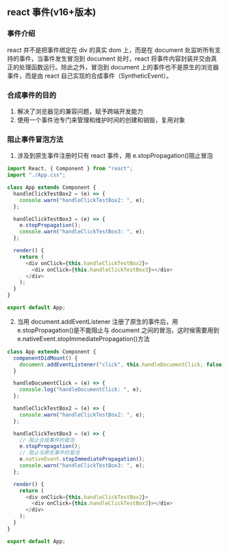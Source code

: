 ## react 事件(v16+版本)

### 事件介绍

react 并不是把事件绑定在 div 的真实 dom 上，而是在 document 处监听所有支持的事件，当事件发生冒泡到 document 处时，react 将事件内容封装并交由真正的处理函数运行。除此之外，冒泡到 document 上的事件也不是原生的浏览器事件，而是由 react 自己实现的合成事件（SyntheticEvent）。

### 合成事件的目的

1. 解决了浏览器见的兼容问题，赋予跨端开发能力
2. 使用一个事件池专门来管理和维护时间的创建和销毁，复用对象

### 阻止事件冒泡方法

1. 涉及到原生事件注册时只有 react 事件，用 e.stopPropagation()阻止冒泡

```js
import React, { Component } from "react";
import "./App.css";

class App extends Component {
  handleClickTestBox2 = (e) => {
    console.warn("handleClickTestBox2: ", e);
  };

  handleClickTestBox3 = (e) => {
    e.stopPropagation();
    console.warn("handleClickTestBox3: ", e);
  };

  render() {
    return (
      <div onClick={this.handleClickTestBox2}>
        <div onClick={this.handleClickTestBox3}></div>
      </div>
    );
  }
}

export default App;
```

2. 当用 document.addEventListener 注册了原生的事件后，用 e.stopPropagation()是不能阻止与 document 之间的冒泡，这时候需要用到 e.nativeEvent.stopImmediatePropagation()方法

```js
class App extends Component {
  componentDidMount() {
    document.addEventListener("click", this.handleDocumentClick, false);
  }

  handleDocumentClick = (e) => {
    console.log("handleDocumentClick: ", e);
  };

  handleClickTestBox2 = (e) => {
    console.warn("handleClickTestBox2: ", e);
  };

  handleClickTestBox3 = (e) => {
    // 阻止合成事件的冒泡
    e.stopPropagation();
    // 阻止与原生事件的冒泡
    e.nativeEvent.stopImmediatePropagation();
    console.warn("handleClickTestBox3: ", e);
  };

  render() {
    return (
      <div onClick={this.handleClickTestBox2}>
        <div onClick={this.handleClickTestBox3}></div>
      </div>
    );
  }
}

export default App;
```
